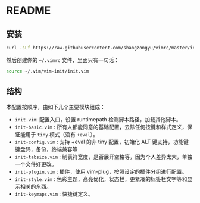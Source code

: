 # README

## 安装

```sh
curl -sLf https://raw.githubusercontent.com/shangzongyu/vimrc/master/install.sh | bash
```

然后创建你的 `~/.vimrc` 文件，里面只有一句话：

 ```sh
source ~/.vim/vim-init/init.vim
```

## 结构

本配置按顺序，由如下几个主要模块组成：

- `init.vim`: 配置入口，设置 runtimepath 检测脚本路径，加载其他脚本。
- `init-basic.vim` : 所有人都能同意的基础配置，去除任何按键和样式定义，保证能用于 `tiny` 模式（没有 `+eval`）。
- `init-config.vim` : 支持 +eval 的非 tiny 配置，初始化 ALT 键支持，功能键键盘码，备份，终端兼容等
- `init-tabsize.vim` : 制表符宽度，是否展开空格等，因为个人差异太大，单独一个文件好更改。
- `init-plugin.vim` : 插件，使用 vim-plug，按照设定的插件分组进行配置。
- `init-style.vim` : 色彩主题，高亮优化，状态栏，更紧凑的标签栏文字等和显示相关的东西。
- `init-keymaps.vim` : 快捷键定义。
